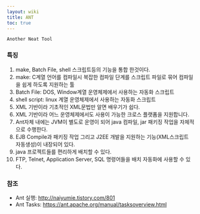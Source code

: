 ```yaml
---
layout: wiki
title: ANT
toc: true
---
```


`Another Neat Tool`

### 특징
1. make, Batch File, shell 스크립트등의 기능을 통합 한것이다.
1. make: C계열 언어를 컴파일시 복잡한 컴파일 단계를 스크립트 파일로 묶어 컴파일을 쉽게 하도록 지원하는 툴
1. Batch File: DOS, Window계열 운영체제에서 사용하는 자동화 스크립트
1. shell script: linux 계열 운영체제에서 사용하는 자동화 스크립트
1. XML 기반이라 기초적인 XML문법만 알면 배우기가 쉽다.
1. XML 기반이라 어느 운영체제에서도 사용이 가능한 크로스 플랫폼을 지원합니다.
1. Ant자체 내에는 JVM이 별도로 운영이 되어 java 컴파일, jar 패키징 작업을 자체적으로 수행한다.
1. EJB Compile과 패키징 작업 그리고 J2EE 개발을 지원하는 기능(XML스크립트 자동생성)이 내장되어 있다.
1. java 프로젝트들를 편리하게 배치할 수 있다.
1. FTP, Telnet, Application Server, SQL 명령어들을 배치 자동화에 사용할 수 있다.

### 참조
* Ant 실행: http://naiyumie.tistory.com/801
* Ant Tasks: https://ant.apache.org/manual/tasksoverview.html
